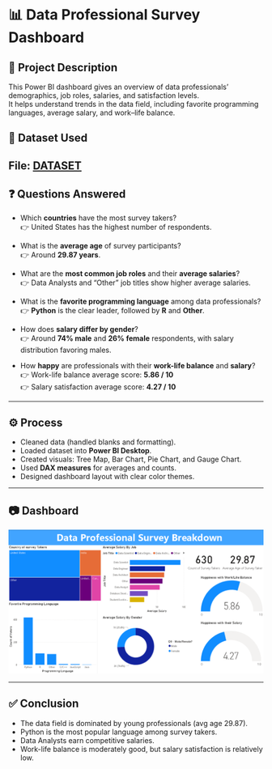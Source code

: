 # 📊 Data Professional Survey Dashboard  

## 📌 Project Description  
This Power BI dashboard gives an overview of data professionals’ demographics, job roles, salaries, and satisfaction levels.  
It helps understand trends in the data field, including favorite programming languages, average salary, and work–life balance.  

## 📂 Dataset Used  
File: <a href="https://github.com/O-ASwIN-O/PowerBI_Dashboard/blob/main/Power%20BI%20-%20Final%20Project.xlsx">DATASET</a>
---

## ❓ Questions Answered  
- Which **countries** have the most survey takers?  
  👉 United States has the highest number of respondents.  

- What is the **average age** of survey participants?  
  👉 Around **29.87 years**.  

- What are the **most common job roles** and their **average salaries**?  
  👉 Data Analysts and “Other” job titles show higher average salaries.  

- What is the **favorite programming language** among data professionals?  
  👉 **Python** is the clear leader, followed by **R** and **Other**.  

- How does **salary differ by gender**?  
  👉 Around **74% male** and **26% female** respondents, with salary distribution favoring males.  

- How **happy** are professionals with their **work-life balance** and **salary**?  
  👉 Work-life balance average score: **5.86 / 10**  
  👉 Salary satisfaction average score: **4.27 / 10**  

---

## ⚙️ Process  
- Cleaned data (handled blanks and formatting).  
- Loaded dataset into **Power BI Desktop**.  
- Created visuals: Tree Map, Bar Chart, Pie Chart, and Gauge Chart.  
- Used **DAX measures** for averages and counts.  
- Designed dashboard layout with clear color themes.  

---

## 📷 Dashboard  
![Dashboard](PowerBI_Dash.png)  

---

## ✅ Conclusion  
- The data field is dominated by young professionals (avg age 29.87).  
- Python is the most popular language among survey takers.  
- Data Analysts earn competitive salaries.  
- Work-life balance is moderately good, but salary satisfaction is relatively low.  
